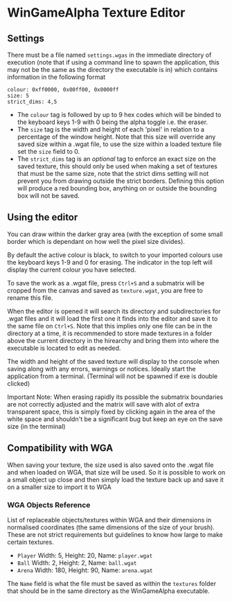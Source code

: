# WinGameAlpha Texture Editor

## Settings
There must be a file named `settings.wgas` in the immediate directory of execution (note that if using a command line to spawn the application, this may not be the same as the directory the executable is in) which contains information in the following format
```
colour: 0xff0000, 0x00ff00, 0x0000ff
size: 5
strict_dims: 4,5
```
* The `colour` tag is followed by up to 9 hex codes which will be binded to the keyboard keys 1-9 with 0 being the alpha toggle i.e. the eraser.
* The `size` tag is the width and height of each 'pixel' in relation to a percentage of the window height. Note that this size will override any saved size within a .wgat file, to use the size within a loaded texture file set the `size` field to 0.
* The `strict_dims` tag is an *optional* tag to enforce an exact size on the saved texture, this should only be used when making a set of textures that must be the same size, note that the strict dims setting will not prevent you from drawing outside the strict borders. Defining this option will produce a red bounding box, anything on or outside the bounding box will not be saved.
## Using the editor
You can draw within the darker gray area (with the exception of some small border which is dependant on how well the pixel size divides).

By default the active colour is black, to switch to your imported colours use the keyboard keys 1-9 and 0 for erasing. The indicator in the top left will display the current colour you have selected.

To save the work as a .wgat file, press `Ctrl+S` and a submatrix will be cropped from the canvas and saved as `texture.wgat`, you are free to rename this file.

When the editor is opened it will search its directory and subdirectories for .wgat files and it will load the first one it finds into the editor and save it to the same file on `Ctrl+S`. Note that this implies only one file can be in the directory at a time, it is recommended to store made textures in a folder above the current directory in the hirearchy and bring them into where the executable is located to edit as needed.

The width and height of the saved texture will display to the console when saving along with any errors, warnings or notices. Ideally start the application from a terminal. (Terminal will not be spawned if exe is double clicked)

Important Note: When erasing rapidly its possible the submatrix boundaries are not correctly adjusted and the matrix will save with alot of extra transparent space, this is simply fixed by clicking again in the area of the white space and shouldn't be a significant bug but keep an eye on the save size (in the terminal)

## Compatibility with WGA

When saving your texture, the size used is also saved onto the .wgat file and when loaded on WGA, that size will be used. So it is possible to work on a small object up close and then simply load the texture back up and save it on a smaller size to import it to WGA

### WGA Objects Reference
List of replaceable objects/textures within WGA and their dimensions in normalised coordinates (the same dimensions of the size of your brush). These are not strict requirements but guidelines to know how large to make certain textures.

* `Player` Width: 5, Height: 20, Name: `player.wgat`
* `Ball` Width: 2, Height: 2, Name: `ball.wgat`
* `Arena` Width: 180, Height: 90, Name: `arena.wgat`

The `Name` field is what the file must be saved as within the `textures` folder that should be in the same directory as the WinGameAlpha executable.
